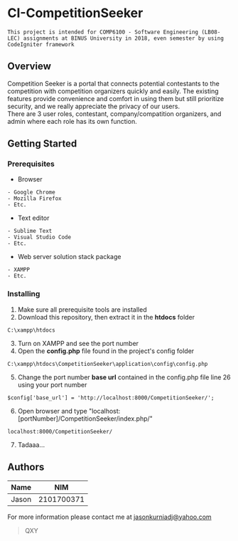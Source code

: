 # CI-CompetitionSeeker
` This project is intended for COMP6100 - Software Engineering (LB08-LEC) assignments at BINUS University in 2018, even semester by using CodeIgniter framework `

## Overview
Competition Seeker is a portal that connects potential contestants to the competition with competition organizers quickly and easily.
The existing features provide convenience and comfort in using them but still prioritize security, and we really appreciate the privacy of our users.<br/>
There are 3 user roles, contestant, company/compatition organizers, and admin where each role has its own function.

## Getting Started 
### Prerequisites
- Browser
```
- Google Chrome
- Mozilla Firefox
- Etc.
```
- Text editor
```
- Sublime Text
- Visual Studio Code
- Etc.
```
- Web server solution stack package
```
- XAMPP
- Etc.
```

### Installing
1. Make sure all prerequisite tools are installed
2. Download this repository, then extract it in the __htdocs__ folder
```
C:\xampp\htdocs
```
3. Turn on XAMPP and see the port number
4. Open the __config.php__ file found in the project's config folder
```
C:\xampp\htdocs\CompetitionSeeker\application\config\config.php
```
5. Change the port number __base url__ contained in the config.php file line 26 using your port number
```
$config['base_url'] = 'http://localhost:8000/CompetitionSeeker/';
```
6. Open browser and type "localhost:[portNumber]/CompetitionSeeker/index.php/"
```
localhost:8000/CompetitionSeeker/
``` 
7. Tadaaa...

## Authors
| Name | NIM |
| --- | --- |
| Jason | 2101700371 |

For more information please contact me at [jasonkurniadj@yahoo.com](mailto:jasonkurniadj@yahoo.com?cc=jasonkurniadj@gmail.com&subject=[GitHub]%20CI-CompetitionSeeker)


> QXY
